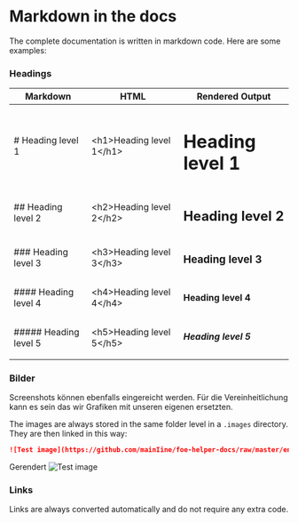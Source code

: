 # Markdown in the docs

The complete documentation is written in markdown code. Here are some examples:

### Headings

| Markdown | HTML | Rendered Output |
| ----------- | ----------- | ----------- |
| \# Heading level 1 | &lt;h1>Heading level 1&lt;/h1> | <h1>Heading level 1</h1> |
| \## Heading level 2 | &lt;h2>Heading level 2&lt;/h2> | <h2>Heading level 2</h2> |
| \### Heading level 3 | &lt;h3>Heading level 3&lt;/h3> | <h3>Heading level 3</h3> |
| \#### Heading level 4 | &lt;h4>Heading level 4&lt;/h4> | <h4>Heading level 4</h4> |
| \##### Heading level 5 | &lt;h5>Heading level 5&lt;/h5> | <h5>Heading level 5</h5> |

### Bilder

Screenshots können ebenfalls eingereicht werden. Für die Vereinheitlichung kann es sein das wir Grafiken mit unseren eigenen ersetzten.

The images are always stored in the same folder level in a ```.images``` directory. They are then linked in this way:

```markdown
![Test image](https://github.com/mainIine/foe-helper-docs/raw/master/english/guide/.images/app48.png)
```
Gerendert
![Test image](https://github.com/mainIine/foe-helper-docs/raw/master/english/guide/.images/app48.png)

### Links

Links are always converted automatically and do not require any extra code.